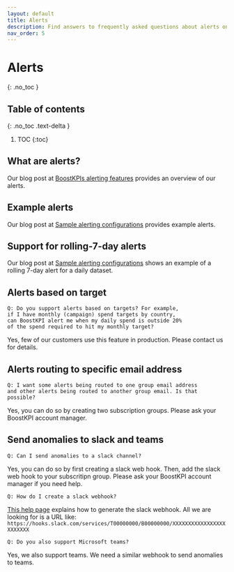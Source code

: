 ```yaml
---
layout: default
title: Alerts
description: Find answers to frequently asked questions about alerts on our alerts FAQ page, including types of alerts, examples, rolling-7-day alerts, target-based alerts, custom email routing, and integrating anomalies and alerts with Slack and Microsoft Teams
nav_order: 5
---
```


# Alerts
{: .no_toc }

## Table of contents
{: .no_toc .text-delta }

1. TOC
{:toc}

## What are alerts?

Our blog post
at [BoostKPIs alerting features](https://blog.boostkpi.com/BoostKPIs-alerting-features/) provides an
overview of our alerts.

## Example alerts

Our blog post
at [Sample alerting configurations](https://blog.boostkpi.com/Sample-alerting-configurations/)
provides example alerts.

## Support for rolling-7-day alerts

Our blog post
at [Sample alerting configurations](https://blog.boostkpi.com/Sample-alerting-configurations/) shows
an example of a rolling 7-day alert for a daily dataset.

## Alerts based on target

```
Q: Do you support alerts based on targets? For example, 
if I have monthly (campaign) spend targets by country, 
can BoostKPI alert me when my daily spend is outside 20% 
of the spend required to hit my monthly target?
```

Yes, few of our customers use this feature in production. Please contact us for details.

## Alerts routing to specific email address

```
Q: I want some alerts being routed to one group email address 
and other alerts being routed to another group email. Is that possible?
```

Yes, you can do so by creating two subscription groups. Please ask your BoostKPI account manager.

## Send anomalies to slack and teams

```
Q: Can I send anomalies to a slack channel?
```

Yes, you can do so by first creating a slack web hook. Then, add the slack web hook to your
subscritipn group. Please ask your BoostKPI account manager if you need help.

```
Q: How do I create a slack webhook?
```

[This help page](https://api.slack.com/messaging/webhooks#create_a_webhook) explains how to generate
the slack webhook.
All we are looking for is a URL like:
`https://hooks.slack.com/services/T00000000/B00000000/XXXXXXXXXXXXXXXXXXXXXXXX`

```
Q: Do you also support Microsoft teams?
```

Yes, we also support teams. We need a similar webhook to send anomalies to teams. 

